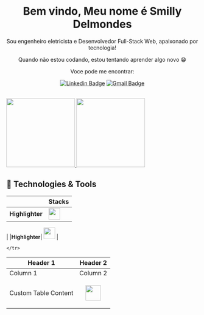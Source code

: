 <h1 align="center"> Bem vindo, Meu nome é Smilly Delmondes </h1>

<p align="center">
    Sou engenheiro eletricista e Desenvolvedor Full-Stack Web, apaixonado por tecnologia!
</p>

<p align="center"> 
  Quando não estou codando, estou tentando aprender algo novo 😁
</p>

<p align="center"> 
Voce pode me encontrar:
</p>

<div align="center">

  [![Linkedin Badge](https://img.shields.io/badge/-Smilly-blue?style=flat-square&logo=Linkedin&logoColor=white&link=https://www.linkedin.com/in/smillyaguilar/)](https://www.linkedin.com/in/smillyaguilar/)
  [![Gmail Badge](https://img.shields.io/badge/-smilly.3d@gmail.com-c14438?style=flat-square&logo=Gmail&logoColor=white&link=mailto:smilly.3d@gmail.com)](mailto:smilly.3d@gmail.com)
</div>
<br>

 <div>
  <a href="https://github.com/smilly3D">
    <img height="180em" src="https://github-readme-stats.vercel.app/api?username=smilly3D&count_private=true&show_icons=true&theme=dracula">
    <img height="180em" src="https://github-readme-stats.vercel.app/api/top-langs/?username=smilly3D&layout=compact&theme=dracula" >
  </a>
</div>


## 🔧 Technologies & Tools

|     | Stacks |
| --- | --- |
|**Highlighter**|  <img height='30px'  src="https://skillicons.dev/icons?i=git,kubernetes,docker,c,vim" /> 
|
|**Highlighter**|  <img height='30px'  src="https://skillicons.dev/icons?i=git,kubernetes,docker,c,vim"/> 
|


<table >
<thead>
	<tr>
		<th>Header 1</th>
		<th>Header 2</th>

	</tr>
</thead>
<tbody>
	<tr>
		<td>Column 1</td>
		<td>Column 2</td>
	</tr>
	<tr>
		<td text-align="center" >Custom Table Content</td>
		<td>
      <p align="center">
          <img height='40px'  src="https://skillicons.dev/icons?i=git,kubernetes,docker,c,vim" />
      </p>
    </td>
	</tr>
</tbody>
</table>